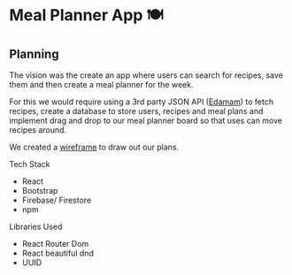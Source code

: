 # Meal Planner App :plate_with_cutlery:
<!-- Insert link here -->

## Planning 

The vision was the create an app where users can search for recipes, save them and then create a meal planner for the week. 

For this we would require using a 3rd party JSON API ([Edamam](https://www.edamam.com/)) to fetch recipes, create a database to store users, recipes and meal plans and implement drag and drop to our meal planner board so that uses can move recipes around. 

We created a [wireframe](https://whimsical.com/seir63-meal-planner-app-NqDdWC24RS4W12V1d8fYeM) to draw out our plans. 

<!-- Insert screenshot of wireframe here -->

Tech Stack 
- React
- Bootstrap
- Firebase/ Firestore
- npm 

Libraries Used 
- React Router Dom 
- React beautiful dnd 
- UUID 

